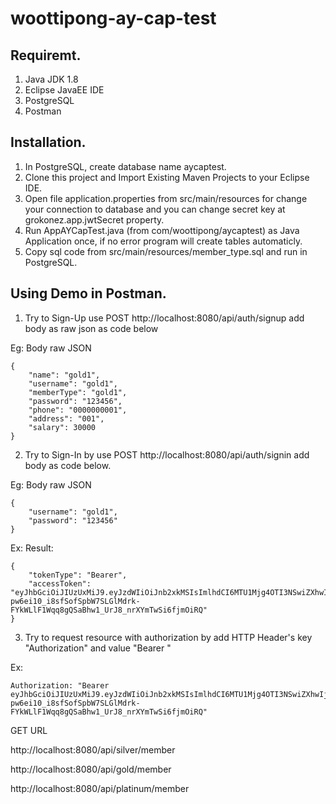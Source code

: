 # woottipong-ay-cap-test

## Requiremt.
1. Java JDK 1.8 
2. Eclipse JavaEE IDE
3. PostgreSQL
4. Postman

## Installation.
1. In PostgreSQL, create database name aycaptest.
2. Clone this project and Import Existing Maven Projects to your Eclipse IDE.
3. Open file application.properties from src/main/resources for change your connection to database and you can change secret key at grokonez.app.jwtSecret property.
4. Run AppAYCapTest.java (from com/woottipong/aycaptest) as Java Application once, if no error program will create tables automaticly.
5. Copy sql code from src/main/resources/member_type.sql and run in PostgreSQL.

## Using Demo in Postman.

1. Try to Sign-Up use POST http://localhost:8080/api/auth/signup add body as raw json as code below

Eg: Body raw JSON
```
{
	"name": "gold1",
	"username": "gold1",
	"memberType": "gold1",
	"password": "123456",
	"phone": "0000000001",
	"address": "001",
	"salary": 30000
}
```


2. Try to Sign-In by use POST http://localhost:8080/api/auth/signin add body as code below. 

Eg: Body raw JSON
```
{
	"username": "gold1",
	"password": "123456"
}
```
Ex: Result:
```
{
    "tokenType": "Bearer",
    "accessToken": "eyJhbGciOiJIUzUxMiJ9.eyJzdWIiOiJnb2xkMSIsImlhdCI6MTU1Mjg4OTI3NSwiZXhwIjoxNTUyOTc1Njc1fQ.5hcnCxCfMd0KL-pw6ei10_i8sfSofSpbW7SLGlMdrk-FYkWLlF1Wqq8gQSaBhw1_UrJ8_nrXYmTwSi6fjmOiRQ"
}
```


3. Try to request resource with authorization by add HTTP Header's key "Authorization" and value "Bearer <accessToken>"

Ex:
```
Authorization: "Bearer eyJhbGciOiJIUzUxMiJ9.eyJzdWIiOiJnb2xkMSIsImlhdCI6MTU1Mjg4OTI3NSwiZXhwIjoxNTUyOTc1Njc1fQ.5hcnCxCfMd0KL-pw6ei10_i8sfSofSpbW7SLGlMdrk-FYkWLlF1Wqq8gQSaBhw1_UrJ8_nrXYmTwSi6fjmOiRQ"
```

GET URL

http://localhost:8080/api/silver/member

http://localhost:8080/api/gold/member

http://localhost:8080/api/platinum/member





